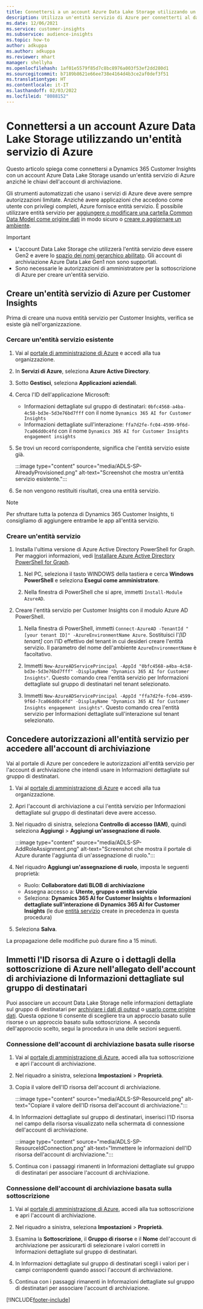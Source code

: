 ```yaml
---
title: Connettersi a un account Azure Data Lake Storage utilizzando un'entità servizio
description: Utilizza un'entità servizio di Azure per connetterti al data lake.
ms.date: 12/06/2021
ms.service: customer-insights
ms.subservice: audience-insights
ms.topic: how-to
author: adkuppa
ms.author: adkuppa
ms.reviewer: mhart
manager: shellyha
ms.openlocfilehash: 1af01e5579f85d7c8bc8976a003f53ef2dd280d1
ms.sourcegitcommit: b7189b8621e66ee738e4164d4b3ce2af0def3f51
ms.translationtype: HT
ms.contentlocale: it-IT
ms.lasthandoff: 02/03/2022
ms.locfileid: "8088152"
---
```

# <a name="connect-to-an-azure-data-lake-storage-account-by-using-an-azure-service-principal"></a>Connettersi a un account Azure Data Lake Storage utilizzando un'entità servizio di Azure

Questo articolo spiega come connettersi a Dynamics 365 Customer Insights con un account Azure Data Lake Storage usando un'entità servizio di Azure anziché le chiavi dell'account di archiviazione. 

Gli strumenti automatizzati che usano i servizi di Azure deve avere sempre autorizzazioni limitate. Anziché avere applicazioni che accedono come utente con privilegi completi, Azure fornisce entità servizio. È possibile utilizzare entità servizio per [aggiungere o modificare una cartella Common Data Model come origine dati](connect-common-data-model.md) in modo sicuro o [creare o aggiornare un ambiente](create-environment.md).

> [!IMPORTANT]
> - L'account Data Lake Storage che utilizzerà l'entità servizio deve essere Gen2 e avere lo [spazio dei nomi gerarchico abilitato](/azure/storage/blobs/data-lake-storage-namespace). Gli account di archiviazione Azure Data Lake Gen1 non sono supportati.
> - Sono necessarie le autorizzazioni di amministratore per la sottoscrizione di Azure per creare un'entità servizio.

## <a name="create-an-azure-service-principal-for-customer-insights"></a>Creare un'entità servizio di Azure per Customer Insights

Prima di creare una nuova entità servizio per Customer Insights, verifica se esiste già nell'organizzazione.

### <a name="look-for-an-existing-service-principal"></a>Cercare un'entità servizio esistente

1. Vai al [portale di amministrazione di Azure](https://portal.azure.com) e accedi alla tua organizzazione.

2. In **Servizi di Azure**, seleziona **Azure Active Directory**.

3. Sotto **Gestisci**, seleziona **Applicazioni aziendali**.

4. Cerca l'ID dell'applicazione Microsoft:
   - Informazioni dettagliate sul gruppo di destinatari: `0bfc4568-a4ba-4c58-bd3e-5d3e76bd7fff` con il nome `Dynamics 365 AI for Customer Insights`
   - Informazioni dettagliate sull'interazione: `ffa7d2fe-fc04-4599-9f6d-7ca06dd0c4fd` con il nome `Dynamics 365 AI for Customer Insights engagement insights`

5. Se trovi un record corrispondente, significa che l'entità servizio esiste già. 
   
   :::image type="content" source="media/ADLS-SP-AlreadyProvisioned.png" alt-text="Screenshot che mostra un'entità servizio esistente.":::
   
6. Se non vengono restituiti risultati, crea una entità servizio.

>[!NOTE]
>Per sfruttare tutta la potenza di Dynamics 365 Customer Insights, ti consigliamo di aggiungere entrambe le app all'entità servizio.

### <a name="create-a-new-service-principal"></a>Creare un'entità servizio

1. Installa l'ultima versione di Azure Active Directory PowerShell for Graph. Per maggiori informazioni, vedi [Installare Azure Active Directory PowerShell for Graph](/powershell/azure/active-directory/install-adv2).

   1. Nel PC, seleziona il tasto WINDOWS della tastiera e cerca **Windows PowerShell** e seleziona **Esegui come amministratore**.
   
   1. Nella finestra di PowerShell che si apre, immetti `Install-Module AzureAD`.

2. Creare l'entità servizio per Customer Insights con il modulo Azure AD PowerShell.

   1. Nella finestra di PowerShell, immetti `Connect-AzureAD -TenantId "[your tenant ID]" -AzureEnvironmentName Azure`. Sostituisci l'*[ID tenant]* con l'ID effettivo del tenant in cui desideri creare l'entità servizio. Il parametro del nome dell'ambiente `AzureEnvironmentName` è facoltativo.
  
   1. Immetti `New-AzureADServicePrincipal -AppId "0bfc4568-a4ba-4c58-bd3e-5d3e76bd7fff" -DisplayName "Dynamics 365 AI for Customer Insights"`. Questo comando crea l'entità servizio per Informazioni dettagliate sul gruppo di destinatari nel tenant selezionato. 

   1. Immetti `New-AzureADServicePrincipal -AppId "ffa7d2fe-fc04-4599-9f6d-7ca06dd0c4fd" -DisplayName "Dynamics 365 AI for Customer Insights engagement insights"`. Questo comando crea l'entità servizio per Informazioni dettagliate sull'interazione sul tenant selezionato.

## <a name="grant-permissions-to-the-service-principal-to-access-the-storage-account"></a>Concedere autorizzazioni all'entità servizio per accedere all'account di archiviazione

Vai al portale di Azure per concedere le autorizzazioni all'entità servizio per l'account di archiviazione che intendi usare in Informazioni dettagliate sul gruppo di destinatari.

1. Vai al [portale di amministrazione di Azure](https://portal.azure.com) e accedi alla tua organizzazione.

1. Apri l'account di archiviazione a cui l'entità servizio per Informazioni dettagliate sul gruppo di destinatari deve avere accesso.

1. Nel riquadro di sinistra, seleziona **Controllo di accesso (IAM)**, quindi seleziona **Aggiungi** > **Aggiungi un'assegnazione di ruolo**.

   :::image type="content" source="media/ADLS-SP-AddRoleAssignment.png" alt-text="Screenshot che mostra il portale di Azure durante l'aggiunta di un'assegnazione di ruolo.":::

1. Nel riquadro **Aggiungi un'assegnazione di ruolo**, imposta le seguenti proprietà:
   - Ruolo: **Collaboratore dati BLOB di archiviazione**
   - Assegna accesso a: **Utente, gruppo o entità servizio**
   - Seleziona: **Dynamics 365 AI for Customer Insights** e **Informazioni dettagliate sull'interazione di Dynamics 365 AI for Customer Insights** (le due [entità servizio](#create-a-new-service-principal) create in precedenza in questa procedura)

1.  Seleziona **Salva**.

La propagazione delle modifiche può durare fino a 15 minuti.

## <a name="enter-the-azure-resource-id-or-the-azure-subscription-details-in-the-storage-account-attachment-to-audience-insights"></a>Immetti l'ID risorsa di Azure o i dettagli della sottoscrizione di Azure nell'allegato dell'account di archiviazione di Informazioni dettagliate sul gruppo di destinatari

Puoi associare un account Data Lake Storage nelle informazioni dettagliate sul gruppo di destinatari per [archiviare i dati di output](manage-environments.md) o [usarlo come origine dati](connect-common-data-service-lake.md). Questa opzione ti consente di scegliere tra un approccio basato sulle risorse o un approccio basato sulla sottoscrizione. A seconda dell'approccio scelto, segui la procedura in una delle sezioni seguenti.

### <a name="resource-based-storage-account-connection"></a>Connessione dell'account di archiviazione basata sulle risorse

1. Vai al [portale di amministrazione di Azure](https://portal.azure.com), accedi alla tua sottoscrizione e apri l'account di archiviazione.

1. Nel riquadro a sinistra, seleziona **Impostazioni** > **Proprietà**.

1. Copia il valore dell'ID risorsa dell'account di archiviazione.

   :::image type="content" source="media/ADLS-SP-ResourceId.png" alt-text="Copiare il valore dell'ID risorsa dell'account di archiviazione.":::

1. In Informazioni dettagliate sul gruppo di destinatari, inserisci l'ID risorsa nel campo della risorsa visualizzato nella schermata di connessione dell'account di archiviazione.

   :::image type="content" source="media/ADLS-SP-ResourceIdConnection.png" alt-text="Immettere le informazioni dell'ID risorsa dell'account di archiviazione.":::   

1. Continua con i passaggi rimanenti in Informazioni dettagliate sul gruppo di destinatari per associare l'account di archiviazione.

### <a name="subscription-based-storage-account-connection"></a>Connessione dell'account di archiviazione basata sulla sottoscrizione

1. Vai al [portale di amministrazione di Azure](https://portal.azure.com), accedi alla tua sottoscrizione e apri l'account di archiviazione.

1. Nel riquadro a sinistra, seleziona **Impostazioni** > **Proprietà**.

1. Esamina la **Sottoscrizione**, il **Gruppo di risorse** e il **Nome** dell'account di archiviazione per assicurarti di selezionare i valori corretti in Informazioni dettagliate sul gruppo di destinatari.

1. In Informazioni dettagliate sul gruppo di destinatari scegli i valori per i campi corrispondenti quando associ l'account di archiviazione.

1. Continua con i passaggi rimanenti in Informazioni dettagliate sul gruppo di destinatari per associare l'account di archiviazione.


[!INCLUDE[footer-include](../includes/footer-banner.md)]
